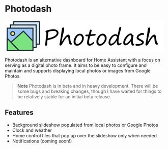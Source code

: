 # Photodash

![Photodash Logo](https://raw.githubusercontent.com/apop880/photodash/main/logo.png)

Photodash is an alternative dashboard for Home Assistant with a focus on serving as a digital photo frame. It aims to be easy to configure and maintain and supports displaying local photos or images from Google Photos.

> **Note**
> Photodash is in beta and in heavy development. There will be some bugs and breaking changes, though I have waited for things to be relatively stable for an initial beta release.

## Features
- Background slideshow populated from local photos or Google Photos
- Clock and weather
- Home control tiles that pop up over the slideshow only when needed
- Notifications (coming soon!)